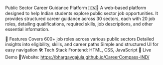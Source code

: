 Public Sector Career Guidance Platform 🇮🇳💼
A web-based platform designed to help Indian students explore public sector job opportunities. It provides structured career guidance across 30 sectors, each with 20 job roles, detailing qualifications, required skills, job descriptions, and other essential information.

🔹 Features
Covers 600+ job roles across various public sectors
Detailed insights into eligibility, skills, and career paths
Simple and structured UI for easy navigation
🛠 Tech Stack
Frontend: HTML, CSS, JavaScript
🚀 Live Demo
🔗Website: https://bhargavgajula.github.io/CareerCompass-IND/
